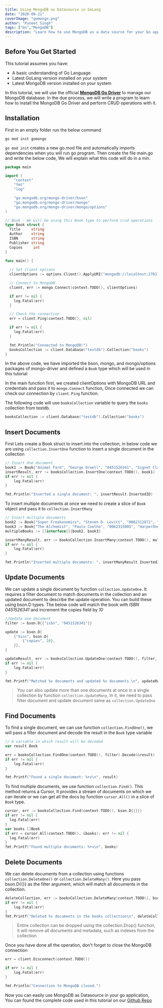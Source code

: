 ```yaml
---
title: Using MongoDB as Datasource in GoLang
date: "2020-09-21"
coverImage: "gomongo.png"
author: "Puneet Singh"
tags: ["Go","MongoDB"]
description: "Learn how to use MongoDB as a data source for your Go application using the mongo-go driver"
---
```


## Before You Get Started
This tutorial assumes you have:

*   A basic understanding of Go Language
*   Latest GoLang version installed on your system
*   Latest MongoDB version installed on your system

In this tutorial, we will use the official **[MongoDB Go Driver](https://github.com/mongodb/mongo-go-driver/)** to manage our MongoDB database. In the due process, we will write a program to learn how to install the MongoDB Go Driver and perform CRUD operations with it.

## Installation

First in an empty folder run the below command

```
go mod init gomongo
```
`go mod init` creates a new go.mod file and automatically imports dependencies when you will run go program. Then create the file main.go and write the below code, We will explain what this code will do in a min.

```go
package main

import (
    "context"
    "fmt"
    "log"

    "go.mongodb.org/mongo-driver/bson"
    "go.mongodb.org/mongo-driver/mongo"
    "go.mongodb.org/mongo-driver/mongo/options"
)

// Book - We will be using this Book type to perform crud operations
type Book struct {
  Title     string
  Author    string
  ISBN      string
  Publisher string
  Copies     int
}

func main() {
    
  // Set client options
  clientOptions := options.Client().ApplyURI("mongodb://localhost:27017")

  // Connect to MongoDB
  client, err := mongo.Connect(context.TODO(), clientOptions)

  if err != nil {
    log.Fatal(err)
  }

  // Check the connection
  err = client.Ping(context.TODO(), nil)

  if err != nil {
    log.Fatal(err)
  }

  fmt.Println("Connected to MongoDB!")
  booksCollection := client.Database("testdb").Collection("books")
}
```
In the above code, we have imported the bson, mongo, and mongo/options packages of mongo-driver and defined a `Book` type which will be used in this tutorial

In the main function first, we created clientOptions with MongoDB URL and credentials and pass it to `mongo.Connect` function, Once connected we can check our connection by `client.Ping` function.

The following code will use `booksCollection` variable to query the `books` collection from testdb.

```go
booksCollection := client.Database("testdb").Collection("books")
```

## Insert Documents

First Lets create a Book struct to insert into the collection, in below code we are using `collection.InsertOne` function to insert a single document in the collection

```go
// Insert One document
book1 := Book{"Animal Farm", "George Orwell", "0451526341", "Signet Classics", 100}
insertResult, err := booksCollection.InsertOne(context.TODO(), book1)
if err != nil {
    log.Fatal(err)
}

fmt.Println("Inserted a single document: ", insertResult.InsertedID)
```

To insert multiple documents at once we need to create a slice of `Book` object and pass it to `collection.InsertMany`

```go
// Insert multiple documents
book2 := Book{"Super Freakonomics", "Steven D. Levitt", "0062312871", "HARPER COLLINS USA", 100}
book3 := Book{"The Alchemist", "Paulo Coelho", "0062315005", "HarperOne", 100}
multipleBooks := []interface{}{book2, book3}

insertManyResult, err := booksCollection.InsertMany(context.TODO(), multipleBooks)
if err != nil {
    log.Fatal(err)
}

fmt.Println("Inserted multiple documents: ", insertManyResult.InsertedIDs)
```

## Update Documents

We can update a single document by function  `collection.UpdateOne`. It requires a filter document to match documents in the collection and an updated document to describe the update operation. You can build these using bson.D types. The below code will match the book with *ISBN* *0451526341* and increment the copies field by *10*

```go
//Update one document
filter := bson.D{{"isbn", "0451526341"}}

update := bson.D{
    {"$inc", bson.D{
        {"copies", 10},
    }},
}

updateResult, err := booksCollection.UpdateOne(context.TODO(), filter, update)
if err != nil {
    log.Fatal(err)
}

fmt.Printf("Matched %v documents and updated %v documents.\n", updateResult.MatchedCount, updateResult.ModifiedCount)
```
> You can also update more than one documents at once in a single collection by function `collection.UpdateMany`, In it, we need to pass filter document and update document same as `collection.UpdateOne`

## Find Documents

To find a single document, we can use function `collection.FindOne()`, we will pass a filter document and decode the result in the `Book` type variable

```go
// A variable in which result will be decoded
var result Book

err = booksCollection.FindOne(context.TODO(), filter).Decode(&result)
if err != nil {
    log.Fatal(err)
}

fmt.Printf("Found a single document: %+v\n", result)
```

To find multiple documents, we use function `collection.Find()`. This method returns a Cursor, It provides a stream of documents on which we can iterate or we can get all the docs by function `cursor.All()` in a slice of `Book` type. 

```go
cursor, err := booksCollection.Find(context.TODO(), bson.D{{}})
if err != nil {
  log.Fatal(err)
}
var books []Book
if err = cursor.All(context.TODO(), &books); err != nil {
  log.Fatal(err)
}
fmt.Printf("Found multiple documents: %+v\n", books)
```

## Delete Documents

We can delete documents from a collection using functions `collection.DeleteOne()` or `collection.DeleteMany()`. Here you pass bson.D{{}} as the filter argument, which will match all documents in the collection.

```go
deleteCollection, err := booksCollection.DeleteMany(context.TODO(), bson.D{{}})
if err != nil {
    log.Fatal(err)
}
fmt.Printf("Deleted %v documents in the books collection\n", deleteCollection.DeletedCount)
```
> Entire collection can be dropped using the collection.Drop() function, it will remove all documents and metadata, such as indexes from the collection

Once you have done all the operation, don't forget to close the MongoDB connection

```go
err = client.Disconnect(context.TODO())

if err != nil {
    log.Fatal(err)
}

fmt.Println("Connection to MongoDB closed.")
```
Now you can easily use MongoDB as Datasource in your go application, You can found the complete code used in this tutorial on our [Github Repo](https://github.com/LoginRadius/engineering-blog-samples/tree/master/GoLang/MongoDriverForGolang)